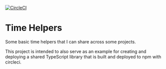 [![CircleCI](https://circleci.com/gh/ryanmccormick/super-duper-time-helper/tree/master.svg?style=svg)](https://circleci.com/gh/ryanmccormick/super-duper-time-helper/tree/master)

# Time Helpers

Some basic time helpers that I can share across some projects.

This project is intended to also serve as an example for creating and deploying
a shared TypeScript library that is built and deployed to npm with circleci.


